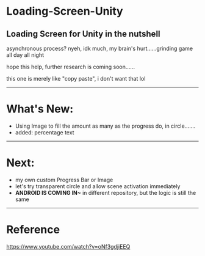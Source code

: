 # Loading-Screen-Unity
Loading Screen for Unity in the nutshell
-------------
asynchronous process? nyeh, idk much, my brain's hurt......grinding game all day all night

hope this help, further research is coming soon......

this one is merely like "copy paste", i don't want that lol

--------------
# What's New:

- Using Image to fill the amount as many as the progress do, in circle.......
- added: percentage text

--------------
# Next:

- my own custom Progress Bar or Image
- let's try transparent circle and allow scene activation immediately
- <b>ANDROID IS COMING IN~</b> in different repository, but the logic is still the same

--------------
# Reference
https://www.youtube.com/watch?v=oNf3gdjiEEQ
